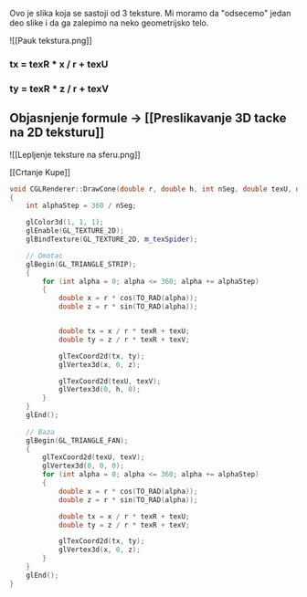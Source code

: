 Ovo je slika koja se sastoji od 3 teksture. Mi moramo da "odsecemo" jedan deo slike i da ga zalepimo na neko geometrijsko telo.

![[Pauk tekstura.png]]

### **tx = texR * x / r + texU**  
### **ty = texR * z / r + texV**  

## Objasnjenje formule -> [[Preslikavanje 3D tacke na 2D teksturu]]

![[Lepljenje teksture na sferu.png]]

[[Crtanje Kupe]]

```c++
void CGLRenderer::DrawCone(double r, double h, int nSeg, double texU, double texV, double texR)
{
	int alphaStep = 360 / nSeg;

	glColor3d(1, 1, 1);
	glEnable(GL_TEXTURE_2D);
	glBindTexture(GL_TEXTURE_2D, m_texSpider);

	// Omotac
	glBegin(GL_TRIANGLE_STRIP);
	{
		for (int alpha = 0; alpha <= 360; alpha += alphaStep)
		{
			double x = r * cos(TO_RAD(alpha));
			double z = r * sin(TO_RAD(alpha));


			double tx = x / r * texR + texU;
			double ty = z / r * texR + texV;

			glTexCoord2d(tx, ty);
			glVertex3d(x, 0, z);

			glTexCoord2d(texU, texV);
			glVertex3d(0, h, 0);
		}
	}
	glEnd();
	
	// Baza
	glBegin(GL_TRIANGLE_FAN);
	{
		glTexCoord2d(texU, texV);
		glVertex3d(0, 0, 0);
		for (int alpha = 0; alpha <= 360; alpha += alphaStep)
		{
			double x = r * cos(TO_RAD(alpha));
			double z = r * sin(TO_RAD(alpha));

			double tx = x / r * texR + texU;
			double ty = z / r * texR + texV;

			glTexCoord2d(tx, ty);
			glVertex3d(x, 0, z);
		}
	}
	glEnd();
}
```